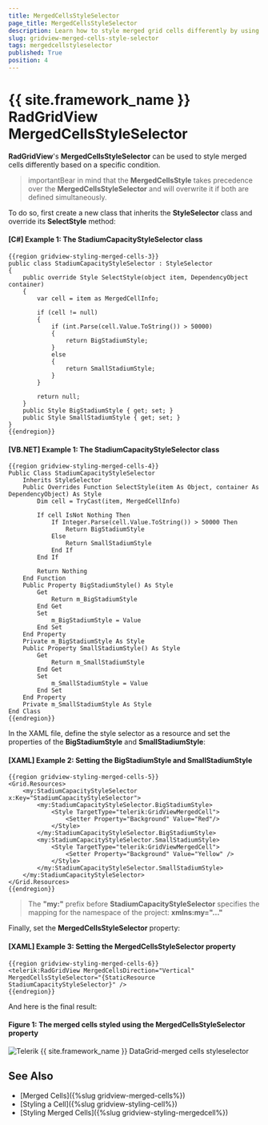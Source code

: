 ```yaml
---
title: MergedCellsStyleSelector
page_title: MergedCellsStyleSelector
description: Learn how to style merged grid cells differently by using the MergedCellsStyleSelector property of RadGridView - Telerik's {{ site.framework_name }} DataGrid.
slug: gridview-merged-cells-style-selector
tags: mergedcellstyleselector
published: True
position: 4
---
```


# {{ site.framework_name }} RadGridView MergedCellsStyleSelector

__RadGridView__'s **MergedCellsStyleSelector** can be used to style merged cells differently based on a specific condition.

>importantBear in mind that the **MergedCellsStyle** takes precedence over the **MergedCellsStyleSelector** and will overwrite it if both are defined simultaneously.

To do so, first create a new class that inherits the **StyleSelector** class and override its **SelectStyle** method:

#### __[C#] Example 1: The StadiumCapacityStyleSelector class__

	{{region gridview-styling-merged-cells-3}}
	public class StadiumCapacityStyleSelector : StyleSelector
    {
        public override Style SelectStyle(object item, DependencyObject container)
        {
            var cell = item as MergedCellInfo;

            if (cell != null)
            {
                if (int.Parse(cell.Value.ToString()) > 50000)
                {
                    return BigStadiumStyle;
                }
                else
                {
                    return SmallStadiumStyle;
                }
            }

            return null; 
        }
        public Style BigStadiumStyle { get; set; }
        public Style SmallStadiumStyle { get; set; }
    }
	{{endregion}}

#### __[VB.NET] Example 1: The StadiumCapacityStyleSelector class__
	
	{{region gridview-styling-merged-cells-4}}
	Public Class StadiumCapacityStyleSelector
		Inherits StyleSelector
		Public Overrides Function SelectStyle(item As Object, container As DependencyObject) As Style
			Dim cell = TryCast(item, MergedCellInfo)
	
			If cell IsNot Nothing Then
				If Integer.Parse(cell.Value.ToString()) > 50000 Then
					Return BigStadiumStyle
				Else
					Return SmallStadiumStyle
				End If
			End If
	
			Return Nothing
		End Function
		Public Property BigStadiumStyle() As Style
			Get
				Return m_BigStadiumStyle
			End Get
			Set
				m_BigStadiumStyle = Value
			End Set
		End Property
		Private m_BigStadiumStyle As Style
		Public Property SmallStadiumStyle() As Style
			Get
				Return m_SmallStadiumStyle
			End Get
			Set
				m_SmallStadiumStyle = Value
			End Set
		End Property
		Private m_SmallStadiumStyle As Style
	End Class
	{{endregion}}

In the XAML file, define the style selector as a resource and set the properties of the **BigStadiumStyle** and **SmallStadiumStyle**:

#### __[XAML] Example 2: Setting the BigStadiumStyle and SmallStadiumStyle__

	{{region gridview-styling-merged-cells-5}}
	<Grid.Resources>
        <my:StadiumCapacityStyleSelector x:Key="StadiumCapacityStyleSelector">
            <my:StadiumCapacityStyleSelector.BigStadiumStyle>
                <Style TargetType="telerik:GridViewMergedCell">
                    <Setter Property="Background" Value="Red"/>
                </Style>
            </my:StadiumCapacityStyleSelector.BigStadiumStyle>
            <my:StadiumCapacityStyleSelector.SmallStadiumStyle>
                <Style TargetType="telerik:GridViewMergedCell">
                    <Setter Property="Background" Value="Yellow" />
                </Style>
            </my:StadiumCapacityStyleSelector.SmallStadiumStyle>
        </my:StadiumCapacityStyleSelector>
	</Grid.Resources>
	{{endregion}}

>The **"my:"** prefix before **StadiumCapacityStyleSelector** specifies the mapping for the namespace of the project: **xmlns:my="..."**

Finally, set the **MergedCellsStyleSelector** property:

#### __[XAML] Example 3: Setting the MergedCellsStyleSelector property__

	{{region gridview-styling-merged-cells-6}}
	<telerik:RadGridView MergedCellsDirection="Vertical" MergedCellsStyleSelector="{StaticResource StadiumCapacityStyleSelector}" />
	{{endregion}}

And here is the final result:

#### __Figure 1: The merged cells styled using the MergedCellsStyleSelector property__

![Telerik {{ site.framework_name }} DataGrid-merged cells styleselector](images/gridview-merged_cells_styleselector.png)

## See Also

* [Merged Cells]({%slug gridview-merged-cells%})
* [Styling a Cell]({%slug gridview-styling-cell%})
* [Styling Merged Cells]({%slug gridview-styling-mergedcell%})
